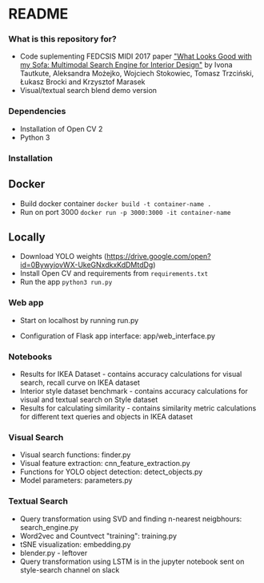 # README #

### What is this repository for? ###

* Code suplementing FEDCSIS MIDI 2017 paper ["What Looks Good with my Sofa: Multimodal Search Engine for Interior Design"](https://arxiv.org/abs/1707.06907) by Ivona Tautkute, Aleksandra Możejko, Wojciech Stokowiec, Tomasz Trzciński, Łukasz Brocki and Krzysztof Marasek
* Visual/textual search blend demo version

### Dependencies ###

* Installation of Open CV 2
* Python 3

### Installation ###

## Docker

* Build docker container `docker build -t container-name .`
* Run on port 3000 `docker run -p 3000:3000 -it container-name`

## Locally

* Download YOLO weights (https://drive.google.com/open?id=0BywyiovWX-UkeGNxdkxKdDMtdDg)
* Install Open CV and requirements from `requirements.txt`
* Run the app `python3 run.py`

### Web app ###
* Start on localhost by running run.py

* Configuration of Flask app interface: app/web_interface.py


### Notebooks ###

* Results for IKEA Dataset - contains accuracy calculations for visual search, recall curve on IKEA dataset
* Interior style dataset benchmark - contains accuracy calculations for visual and textual search on Style dataset
* Results for calculating similarity - contains similarity metric calculations for different text queries and objects in IKEA dataset

### Visual Search ###

* Visual search functions: finder.py
* Visual feature extraction: cnn_feature_extraction.py
* Functions for YOLO object detection: detect_objects.py
* Model parameters: parameters.py

### Textual Search ###
* Query transformation using SVD and finding n-nearest neigbhours: search_engine.py
* Word2vec and Countvect "training": training.py
* tSNE visualization: embedding.py
* blender.py - leftover
* Query transformation using LSTM is in the jupyter notebook sent on style-search channel on slack

